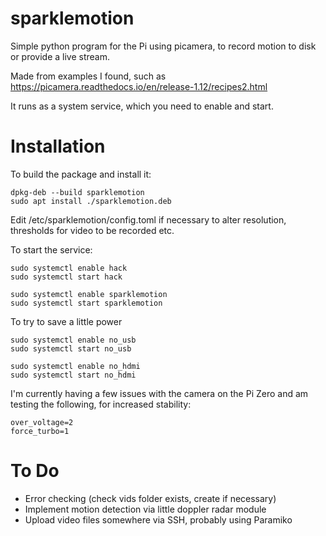 # sparklemotion

Simple python program for the Pi using picamera, to record motion to disk or provide a live stream.

Made from examples I found, such as https://picamera.readthedocs.io/en/release-1.12/recipes2.html

It runs as a system service, which you need to enable and start.

# Installation

To build the package and install it:

```
dpkg-deb --build sparklemotion
sudo apt install ./sparklemotion.deb 
```

Edit /etc/sparklemotion/config.toml if necessary to alter resolution, thresholds for video to be recorded etc.

To start the service:

```
sudo systemctl enable hack
sudo systemctl start hack

sudo systemctl enable sparklemotion
sudo systemctl start sparklemotion
```

To try to save a little power

```
sudo systemctl enable no_usb
sudo systemctl start no_usb

sudo systemctl enable no_hdmi
sudo systemctl start no_hdmi
```

I'm currently having a few issues with the camera on the Pi Zero and am testing
the following, for increased stability:

```
over_voltage=2
force_turbo=1
```

# To Do

* Error checking (check vids folder exists, create if necessary)
* Implement motion detection via little doppler radar module
* Upload video files somewhere via SSH, probably using Paramiko 

